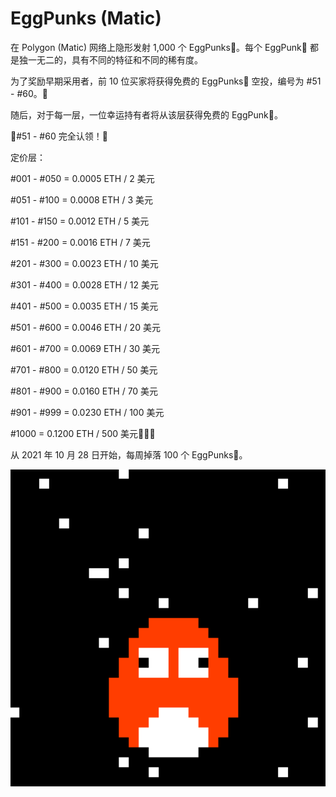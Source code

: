 # EggPunks (Matic)

在 Polygon (Matic) 网络上隐形发射 1,000 个 EggPunks🥚。每个 EggPunk🥚 都是独一无二的，具有不同的特征和不同的稀有度。

为了奖励早期采用者，前 10 位买家将获得免费的 EggPunks🥚 空投，编号为 #51 - #60。🚀

随后，对于每一层，一位幸运持有者将从该层获得免费的 EggPunk🥚。

🥚#51 - #60 完全认领！🚀

定价层：

\#001 - #050 = 0.0005 ETH / 2 美元

\#051 - #100 = 0.0008 ETH / 3 美元

\#101 - #150 = 0.0012 ETH / 5 美元

\#151 - #200 = 0.0016 ETH / 7 美元

\#201 - #300 = 0.0023 ETH / 10 美元

\#301 - #400 = 0.0028 ETH / 12 美元

\#401 - #500 = 0.0035 ETH / 15 美元

\#501 - #600 = 0.0046 ETH / 20 美元

\#601 - #700 = 0.0069 ETH / 30 美元

\#701 - #800 = 0.0120 ETH / 50 美元

\#801 - #900 = 0.0160 ETH / 70 美元

\#901 - #999 = 0.0230 ETH / 100 美元

\#1000 = 0.1200 ETH / 500 美元🚀🚀🚀

从 2021 年 10 月 28 日开始，每周掉落 100 个 EggPunks🥚。

![NFT](1.png)
